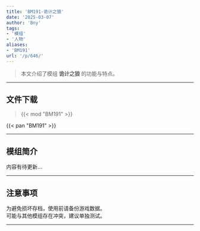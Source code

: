 ```yaml
---
title: 'BM191-诡计之狼'
date: '2025-03-07'
author: 'Bny'
tags:
- '模组'
- '人物'
aliases:
- 'BM191'
url: '/p/646/'
---
```


> 本文介绍了模组 **诡计之狼** 的功能与特点。

---

## 文件下载  

> {{< mod "BM191" >}}  

{{< pan "BM191" >}}  

---

## 模组简介

>  
内容有待更新...  

---

## 注意事项

>  
为避免损坏存档，使用前请备份游戏数据。  
可能与其他模组存在冲突，建议单独测试。  

---

